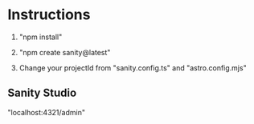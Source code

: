 # Instructions

1. "npm install"
2. "npm create sanity@latest"

3. Change your projectId from "sanity.config.ts" and "astro.config.mjs"

## Sanity Studio

"localhost:4321/admin"
